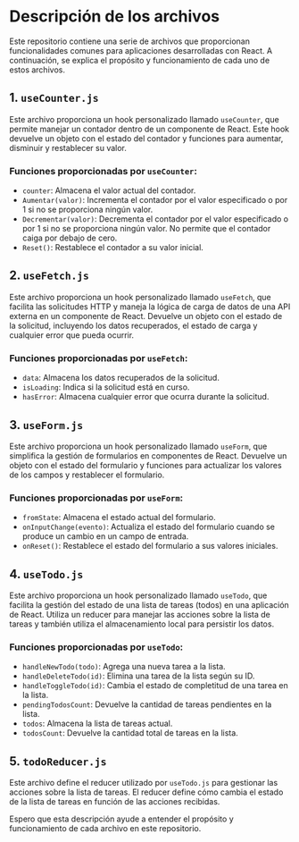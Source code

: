 # Descripción de los archivos

Este repositorio contiene una serie de archivos que proporcionan funcionalidades comunes para aplicaciones desarrolladas con React. A continuación, se explica el propósito y funcionamiento de cada uno de estos archivos.

## 1. `useCounter.js`

Este archivo proporciona un hook personalizado llamado `useCounter`, que permite manejar un contador dentro de un componente de React. Este hook devuelve un objeto con el estado del contador y funciones para aumentar, disminuir y restablecer su valor.

### Funciones proporcionadas por `useCounter`:

- `counter`: Almacena el valor actual del contador.
- `Aumentar(valor)`: Incrementa el contador por el valor especificado o por 1 si no se proporciona ningún valor.
- `Decrementar(valor)`: Decrementa el contador por el valor especificado o por 1 si no se proporciona ningún valor. No permite que el contador caiga por debajo de cero.
- `Reset()`: Restablece el contador a su valor inicial.

## 2. `useFetch.js`

Este archivo proporciona un hook personalizado llamado `useFetch`, que facilita las solicitudes HTTP y maneja la lógica de carga de datos de una API externa en un componente de React. Devuelve un objeto con el estado de la solicitud, incluyendo los datos recuperados, el estado de carga y cualquier error que pueda ocurrir.

### Funciones proporcionadas por `useFetch`:

- `data`: Almacena los datos recuperados de la solicitud.
- `isLoading`: Indica si la solicitud está en curso.
- `hasError`: Almacena cualquier error que ocurra durante la solicitud.

## 3. `useForm.js`

Este archivo proporciona un hook personalizado llamado `useForm`, que simplifica la gestión de formularios en componentes de React. Devuelve un objeto con el estado del formulario y funciones para actualizar los valores de los campos y restablecer el formulario.

### Funciones proporcionadas por `useForm`:

- `fromState`: Almacena el estado actual del formulario.
- `onInputChange(evento)`: Actualiza el estado del formulario cuando se produce un cambio en un campo de entrada.
- `onReset()`: Restablece el estado del formulario a sus valores iniciales.

## 4. `useTodo.js`

Este archivo proporciona un hook personalizado llamado `useTodo`, que facilita la gestión del estado de una lista de tareas (todos) en una aplicación de React. Utiliza un reducer para manejar las acciones sobre la lista de tareas y también utiliza el almacenamiento local para persistir los datos.

### Funciones proporcionadas por `useTodo`:

- `handleNewTodo(todo)`: Agrega una nueva tarea a la lista.
- `handleDeleteTodo(id)`: Elimina una tarea de la lista según su ID.
- `handleToggleTodo(id)`: Cambia el estado de completitud de una tarea en la lista.
- `pendingTodosCount`: Devuelve la cantidad de tareas pendientes en la lista.
- `todos`: Almacena la lista de tareas actual.
- `todosCount`: Devuelve la cantidad total de tareas en la lista.

## 5. `todoReducer.js`

Este archivo define el reducer utilizado por `useTodo.js` para gestionar las acciones sobre la lista de tareas. El reducer define cómo cambia el estado de la lista de tareas en función de las acciones recibidas.

Espero que esta descripción ayude a entender el propósito y funcionamiento de cada archivo en este repositorio.
